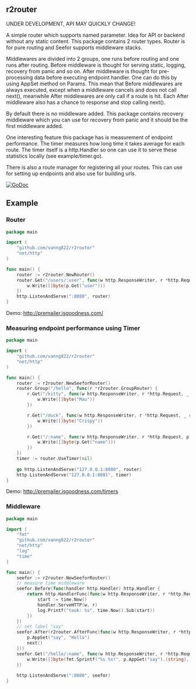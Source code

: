 ## r2router

UNDER DEVELOPMENT, API MAY QUICKLY CHANGE!

A simple router which supports named parameter. Idea for API or backend without any static content. This package contains 2 router types. Router is for pure routing and Seefor supports middleware stacks.

Middlewares are divided into 2 groups, one runs before routing and one runs after routing. Before middleware is thought for serving static, logging, recovery from panic and so on. After middleware is thought for pre-processing data before executing endpoint handler. One can do this by using AppSet method on Params. This mean that Before middlewares are always executed, except when a middleware cancels and does not call next(), meanwhile After middlewares are only call if a route is hit. Each After middleware also has a chance to response and stop calling next().

By default there is no middleware added. This package contains recovery middleware which you can use for recovery from panic and it should be the first middleware added.

One interesting feature this package has is measurement of endpoint performance. The timer measures how long time it takes average for each route. The timer itself is a http.Handler so one can use it to serve these statistics locally (see example/timer.go).

There is also a route manager for registering all your routes. This can use for setting up endpoints and also use for building urls.

[![GoDoc](https://godoc.org/github.com/vanng822/r2router?status.svg)](https://godoc.org/github.com/vanng822/r2router)


## Example

### Router
```go
package main

import (
	"github.com/vanng822/r2router"
	"net/http"
)

func main() {
	router := r2router.NewRouter()
	router.Get("/users/:user", func(w http.ResponseWriter, r *http.Request, p r2router.Params) {
		w.Write([]byte(p.Get("user")))
	})
	http.ListenAndServe(":8080", router)
}
```
	
Demo: http://premailer.isgoodness.com/
	
### Measuring endpoint performance using Timer

```go
package main

import (
	"github.com/vanng822/r2router"
	"net/http"
)

func main() {
	router := r2router.NewSeeforRouter()
	router.Group("/hello", func(r *r2router.GroupRouter) {
		r.Get("/kitty", func(w http.ResponseWriter, r *http.Request, _ r2router.Params) {
			w.Write([]byte("Mau"))
		})

		r.Get("/duck", func(w http.ResponseWriter, r *http.Request, _ r2router.Params) {
			w.Write([]byte("Crispy"))
		})

		r.Get("/:name", func(w http.ResponseWriter, r *http.Request, p r2router.Params) {
			w.Write([]byte(p.Get("name")))
		})
	})
	timer := router.UseTimer(nil)
	
	go http.ListenAndServe("127.0.0.1:8080", router)
	http.ListenAndServe("127.0.0.1:8081", timer)
}
```

Demo: http://premailer.isgoodness.com/timers

### Middleware

```go	
package main

import (
	"fmt"
	"github.com/vanng822/r2router"
	"net/http"
	"log"
	"time"
)

func main() {
	seefor := r2router.NewSeeforRouter()
	// measure time middleware
	seefor.Before(func(handler http.Handler) http.Handler {
		return http.HandlerFunc(func(w http.ResponseWriter, r *http.Request) {
			start := time.Now()
			handler.ServeHTTP(w, r)
			log.Printf("took: %s", time.Now().Sub(start))
		})
	})
	// set label "say"
	seefor.After(r2router.AfterFunc(func(w http.ResponseWriter, r *http.Request, p r2router.Params, next func()) {
		p.AppSet("say", "Hello")
		next()
	}))
	seefor.Get("/hello/:name", func(w http.ResponseWriter, r *http.Request, p r2router.Params) {
		w.Write([]byte(fmt.Sprintf("%s %s!", p.AppGet("say").(string), p.Get("name"))))
	})
	
	http.ListenAndServe(":8080", seefor)
}
```	
